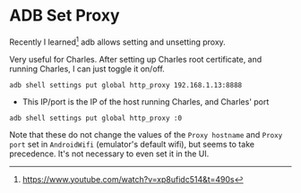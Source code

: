 # ADB Set Proxy
Recently I learned[^1] adb allows setting and unsetting proxy.

Very useful for Charles. After setting up Charles root certificate, and running Charles, I can just toggle it on/off.

```
adb shell settings put global http_proxy 192.168.1.13:8888
```
- This IP/port is the IP of the host running Charles, and Charles' port

```
adb shell settings put global http_proxy :0
```

Note that these do not change the values of the `Proxy hostname` and `Proxy port` set in `AndroidWifi` (emulator's default wifi), but seems to take precedence. It's not necessary to even set it in the UI.

[^1]: https://www.youtube.com/watch?v=xp8ufidc514&t=490s